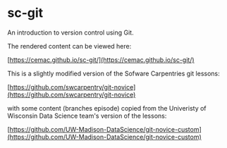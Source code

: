 sc-git
==========

An introduction to version control using Git.

The rendered content can be viewed here:

[https://cemac.github.io/sc-git/](https://cemac.github.io/sc-git/)

This is a slightly modified version of the Sofware Carpentries git lessons:

[https://github.com/swcarpentry/git-novice](https://github.com/swcarpentry/git-novice)

with some content (branches episode) copied from the Univeristy of Wisconsin Data Science team's version of the lessons:

[https://github.com/UW-Madison-DataScience/git-novice-custom](https://github.com/UW-Madison-DataScience/git-novice-custom)
